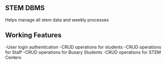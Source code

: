 ## STEM DBMS

Helps manage all stem data and weekly processes

## Working Features

-User login authentication
-CRUD operations for students 
-CRUD operations for Staff 
-CRUD operations for Busary Students
-CRUD operations for STEM Centers 